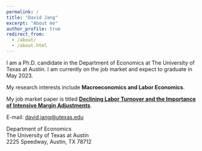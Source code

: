 ```yaml
---
permalink: /
title: "David Jang"
excerpt: "About me"
author_profile: true
redirect_from: 
  - /about/
  - /about.html
---
```


I am a Ph.D. candidate in the Department of Economics at The University of Texas at Austin. I am currently on the job market and expect to graduate in May 2023.

My research interests include **Macroeconomics and Labor Economics**.

My job market paper is titled **<u>Declining Labor Turnover and the Importance of Intensive Margin Adjustments</u>**.

E-mail: david.jang@utexas.edu <br>

Department of Economics <br>
The University of Texas at Austin <br>
2225 Speedway, Austin, TX 78712